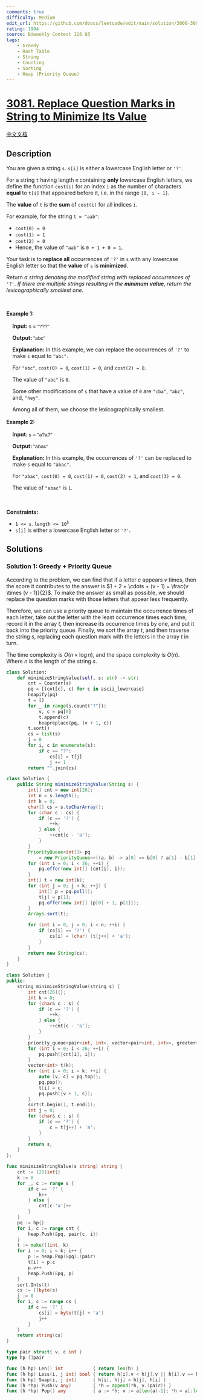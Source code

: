```yaml
---
comments: true
difficulty: Medium
edit_url: https://github.com/doocs/leetcode/edit/main/solution/3000-3099/3081.Replace%20Question%20Marks%20in%20String%20to%20Minimize%20Its%20Value/README_EN.md
rating: 1904
source: Biweekly Contest 126 Q3
tags:
    - Greedy
    - Hash Table
    - String
    - Counting
    - Sorting
    - Heap (Priority Queue)
---
```


# [3081. Replace Question Marks in String to Minimize Its Value](https://leetcode.com/problems/replace-question-marks-in-string-to-minimize-its-value)

[中文文档](/solution/3000-3099/3081.Replace%20Question%20Marks%20in%20String%20to%20Minimize%20Its%20Value/README.md)

## Description

<p>You are given a string <code>s</code>. <code>s[i]</code> is either a lowercase English letter or <code>&#39;?&#39;</code>.</p>

<p>For a string <code>t</code> having length <code>m</code> containing <strong>only</strong> lowercase English letters, we define the function <code>cost(i)</code> for an index <code>i</code>&nbsp;as the number of characters <strong>equal</strong> to <code>t[i]</code>&nbsp;that appeared before it, i.e. in the range <code>[0, i - 1]</code>.</p>

<p>The <strong>value</strong> of <code>t</code> is the <strong>sum</strong> of <code>cost(i)</code> for all indices <code>i</code>.</p>

<p>For example, for the string <code>t = &quot;aab&quot;</code>:</p>

<ul>
	<li><code>cost(0) = 0</code></li>
	<li><code>cost(1) = 1</code></li>
	<li><code>cost(2) = 0</code></li>
	<li>Hence, the value of <code>&quot;aab&quot;</code> is <code>0 + 1 + 0 = 1</code>.</li>
</ul>

<p>Your task is to <strong>replace all</strong> occurrences of <code>&#39;?&#39;</code> in <code>s</code> with any lowercase English letter so that the <strong>value</strong> of <code>s</code> is <strong>minimized</strong>.</p>

<p>Return <em>a string denoting the modified string with replaced occurrences of </em><code>&#39;?&#39;</code><em>. If there are multiple strings resulting in the <strong>minimum value</strong>, return the <span data-keyword="lexicographically-smaller-string">lexicographically smallest</span> one.</em></p>

<p>&nbsp;</p>
<p><strong class="example">Example 1:</strong></p>

<div class="example-block" style="border-color: var(--border-tertiary); border-left-width: 2px; color: var(--text-secondary); font-size: .875rem; margin-bottom: 1rem; margin-top: 1rem; overflow: visible; padding-left: 1rem;">
<p><strong>Input: </strong> <span class="example-io" style="font-family: Menlo,sans-serif; font-size: 0.85rem;"> s = &quot;???&quot; </span></p>

<p><strong>Output: </strong> <span class="example-io" style="font-family: Menlo,sans-serif; font-size: 0.85rem;"> &quot;abc&quot; </span></p>

<p><strong>Explanation: </strong> In this example, we can replace the occurrences of <code>&#39;?&#39;</code> to make <code>s</code> equal to <code>&quot;abc&quot;</code>.</p>

<p>For <code>&quot;abc&quot;</code>, <code>cost(0) = 0</code>, <code>cost(1) = 0</code>, and <code>cost(2) = 0</code>.</p>

<p>The value of <code>&quot;abc&quot;</code> is <code>0</code>.</p>

<p>Some other modifications of <code>s</code> that have a value of <code>0</code> are <code>&quot;cba&quot;</code>, <code>&quot;abz&quot;</code>, and, <code>&quot;hey&quot;</code>.</p>

<p>Among all of them, we choose the lexicographically smallest.</p>
</div>

<p><strong class="example">Example 2:</strong></p>

<div class="example-block" style="border-color: var(--border-tertiary); border-left-width: 2px; color: var(--text-secondary); font-size: .875rem; margin-bottom: 1rem; margin-top: 1rem; overflow: visible; padding-left: 1rem;">
<p><strong>Input: </strong> <span class="example-io" style="font-family: Menlo,sans-serif; font-size: 0.85rem;">s = &quot;a?a?&quot;</span></p>

<p><strong>Output: </strong> <span class="example-io" style="font-family: Menlo,sans-serif; font-size: 0.85rem;">&quot;abac&quot;</span></p>

<p><strong>Explanation: </strong> In this example, the occurrences of <code>&#39;?&#39;</code> can be replaced to make <code>s</code> equal to <code>&quot;abac&quot;</code>.</p>

<p>For <code>&quot;abac&quot;</code>, <code>cost(0) = 0</code>, <code>cost(1) = 0</code>, <code>cost(2) = 1</code>, and <code>cost(3) = 0</code>.</p>

<p>The value of <code>&quot;abac&quot;</code> is&nbsp;<code>1</code>.</p>
</div>

<p>&nbsp;</p>
<p><strong>Constraints:</strong></p>

<ul>
	<li><code>1 &lt;= s.length &lt;= 10<sup>5</sup></code></li>
	<li><code>s[i]</code> is either a lowercase English letter or <code>&#39;?&#39;</code>.</li>
</ul>

## Solutions

### Solution 1: Greedy + Priority Queue

According to the problem, we can find that if a letter $c$ appears $v$ times, then the score it contributes to the answer is $1 + 2 + \cdots + (v - 1) = \frac{v \times (v - 1)}{2}$. To make the answer as small as possible, we should replace the question marks with those letters that appear less frequently.

Therefore, we can use a priority queue to maintain the occurrence times of each letter, take out the letter with the least occurrence times each time, record it in the array $t$, then increase its occurrence times by one, and put it back into the priority queue. Finally, we sort the array $t$, and then traverse the string $s$, replacing each question mark with the letters in the array $t$ in turn.

The time complexity is $O(n \times \log n)$, and the space complexity is $O(n)$. Where $n$ is the length of the string $s$.

<!-- tabs:start -->

```python
class Solution:
    def minimizeStringValue(self, s: str) -> str:
        cnt = Counter(s)
        pq = [(cnt[c], c) for c in ascii_lowercase]
        heapify(pq)
        t = []
        for _ in range(s.count("?")):
            v, c = pq[0]
            t.append(c)
            heapreplace(pq, (v + 1, c))
        t.sort()
        cs = list(s)
        j = 0
        for i, c in enumerate(s):
            if c == "?":
                cs[i] = t[j]
                j += 1
        return "".join(cs)
```

```java
class Solution {
    public String minimizeStringValue(String s) {
        int[] cnt = new int[26];
        int n = s.length();
        int k = 0;
        char[] cs = s.toCharArray();
        for (char c : cs) {
            if (c == '?') {
                ++k;
            } else {
                ++cnt[c - 'a'];
            }
        }
        PriorityQueue<int[]> pq
            = new PriorityQueue<>((a, b) -> a[0] == b[0] ? a[1] - b[1] : a[0] - b[0]);
        for (int i = 0; i < 26; ++i) {
            pq.offer(new int[] {cnt[i], i});
        }
        int[] t = new int[k];
        for (int j = 0; j < k; ++j) {
            int[] p = pq.poll();
            t[j] = p[1];
            pq.offer(new int[] {p[0] + 1, p[1]});
        }
        Arrays.sort(t);

        for (int i = 0, j = 0; i < n; ++i) {
            if (cs[i] == '?') {
                cs[i] = (char) (t[j++] + 'a');
            }
        }
        return new String(cs);
    }
}
```

```cpp
class Solution {
public:
    string minimizeStringValue(string s) {
        int cnt[26]{};
        int k = 0;
        for (char& c : s) {
            if (c == '?') {
                ++k;
            } else {
                ++cnt[c - 'a'];
            }
        }
        priority_queue<pair<int, int>, vector<pair<int, int>>, greater<>> pq;
        for (int i = 0; i < 26; ++i) {
            pq.push({cnt[i], i});
        }
        vector<int> t(k);
        for (int i = 0; i < k; ++i) {
            auto [v, c] = pq.top();
            pq.pop();
            t[i] = c;
            pq.push({v + 1, c});
        }
        sort(t.begin(), t.end());
        int j = 0;
        for (char& c : s) {
            if (c == '?') {
                c = t[j++] + 'a';
            }
        }
        return s;
    }
};
```

```go
func minimizeStringValue(s string) string {
	cnt := [26]int{}
	k := 0
	for _, c := range s {
		if c == '?' {
			k++
		} else {
			cnt[c-'a']++
		}
	}
	pq := hp{}
	for i, c := range cnt {
		heap.Push(&pq, pair{c, i})
	}
	t := make([]int, k)
	for i := 0; i < k; i++ {
		p := heap.Pop(&pq).(pair)
		t[i] = p.c
		p.v++
		heap.Push(&pq, p)
	}
	sort.Ints(t)
	cs := []byte(s)
	j := 0
	for i, c := range cs {
		if c == '?' {
			cs[i] = byte(t[j] + 'a')
			j++
		}
	}
	return string(cs)
}

type pair struct{ v, c int }
type hp []pair

func (h hp) Len() int           { return len(h) }
func (h hp) Less(i, j int) bool { return h[i].v < h[j].v || h[i].v == h[j].v && h[i].c < h[j].c }
func (h hp) Swap(i, j int)      { h[i], h[j] = h[j], h[i] }
func (h *hp) Push(v any)        { *h = append(*h, v.(pair)) }
func (h *hp) Pop() any          { a := *h; v := a[len(a)-1]; *h = a[:len(a)-1]; return v }
```

<!-- tabs:end -->

<!-- end -->
